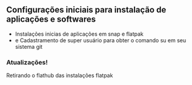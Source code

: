 ## Configurações iniciais para instalação de aplicações e softwares

 * Instalações inicias de aplicações em snap e flatpak 
 * e Cadastramento de super usuário para obter o comando su em seu sistema git 

 ### Atualizações! 

 Retirando o flathub das instalações flatpak
